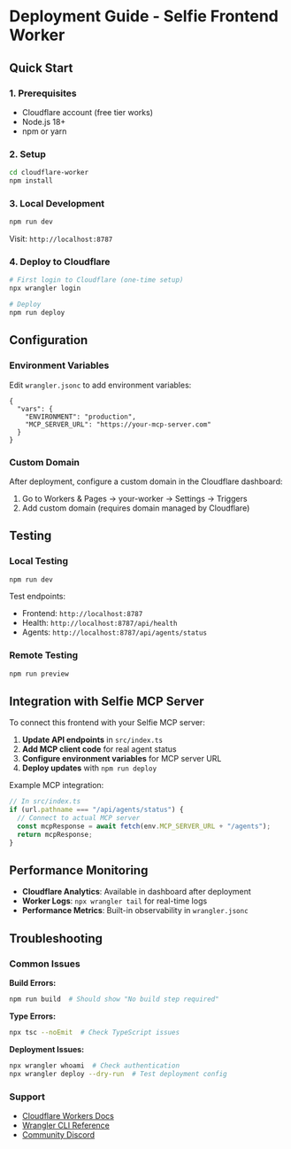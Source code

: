 # Deployment Guide - Selfie Frontend Worker

## Quick Start

### 1. Prerequisites
- Cloudflare account (free tier works)
- Node.js 18+
- npm or yarn

### 2. Setup
```bash
cd cloudflare-worker
npm install
```

### 3. Local Development
```bash
npm run dev
```
Visit: `http://localhost:8787`

### 4. Deploy to Cloudflare
```bash
# First login to Cloudflare (one-time setup)
npx wrangler login

# Deploy
npm run deploy
```

## Configuration

### Environment Variables
Edit `wrangler.jsonc` to add environment variables:

```jsonc
{
  "vars": {
    "ENVIRONMENT": "production",
    "MCP_SERVER_URL": "https://your-mcp-server.com"
  }
}
```

### Custom Domain
After deployment, configure a custom domain in the Cloudflare dashboard:

1. Go to Workers & Pages → your-worker → Settings → Triggers
2. Add custom domain (requires domain managed by Cloudflare)

## Testing

### Local Testing
```bash
npm run dev
```

Test endpoints:
- Frontend: `http://localhost:8787`
- Health: `http://localhost:8787/api/health`
- Agents: `http://localhost:8787/api/agents/status`

### Remote Testing
```bash
npm run preview
```

## Integration with Selfie MCP Server

To connect this frontend with your Selfie MCP server:

1. **Update API endpoints** in `src/index.ts`
2. **Add MCP client code** for real agent status
3. **Configure environment variables** for MCP server URL
4. **Deploy updates** with `npm run deploy`

Example MCP integration:
```typescript
// In src/index.ts
if (url.pathname === "/api/agents/status") {
  // Connect to actual MCP server
  const mcpResponse = await fetch(env.MCP_SERVER_URL + "/agents");
  return mcpResponse;
}
```

## Performance Monitoring

- **Cloudflare Analytics**: Available in dashboard after deployment
- **Worker Logs**: `npx wrangler tail` for real-time logs
- **Performance Metrics**: Built-in observability in `wrangler.jsonc`

## Troubleshooting

### Common Issues

**Build Errors:**
```bash
npm run build  # Should show "No build step required"
```

**Type Errors:**
```bash
npx tsc --noEmit  # Check TypeScript issues
```

**Deployment Issues:**
```bash
npx wrangler whoami  # Check authentication
npx wrangler deploy --dry-run  # Test deployment config
```

### Support

- [Cloudflare Workers Docs](https://developers.cloudflare.com/workers/)
- [Wrangler CLI Reference](https://developers.cloudflare.com/workers/wrangler/)
- [Community Discord](https://discord.cloudflare.com)